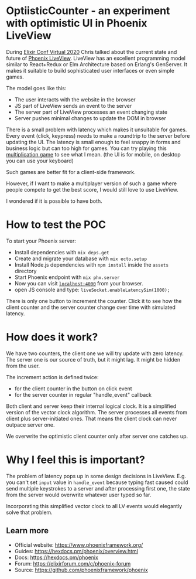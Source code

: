 # OptiisticCounter - an experiment with optimistic UI in Phoenix LiveView

During [Elixir Conf Virtual 2020](https://virtual.elixirconf.eu/)
Chris talked about the current state and future of [Phoenix LiveView](https://hexdocs.pm/phoenix_live_view/Phoenix.LiveView.html).
LiveView has an excellent programming model similar to React+Redux or Elm Architecture based on Erlang's GenServer.
It makes it suitable to build sophisticated user interfaces or even simple games.

The model goes like this:
- The user interacts with the website in the browser
- JS part of LiveView sends an event to the server
- The server part of LiveView processes an event changing state
- Server pushes minimal changes to update the DOM in browser

There is a small problem with latency which makes it unsuitable for games.
Every event (click, keypress) needs to make a roundtrip to the server before updating the UI.
The latency is small enough to feel snappy in forms and business logic but can too high for games.
You can try playing this [multiplication game](https://live-view-math.herokuapp.com/) to see what I mean.
(the UI is for mobile, on desktop you can use your keyboard)

Such games are better fit for a client-side framework. 

However, if I want to make a multiplayer version of such a game where people compete to get the best score,
I would still love to use LiveView.

I wondered if it is possible to have both.

# How to test the POC

To start your Phoenix server:

  * Install dependencies with `mix deps.get`
  * Create and migrate your database with `mix ecto.setup`
  * Install Node.js dependencies with `npm install` inside the `assets` directory
  * Start Phoenix endpoint with `mix phx.server`
  * Now you can visit [`localhost:4000`](http://localhost:4000) from your browser.
  * open JS console and type: `liveSocket.enableLatencySim(1000);`

There is only one button to increment the counter. Click it to see how the client counter and the server counter change over time with simulated latency.

# How does it work?

We have two counters, the client one we will try update with zero latency. The server one is our source of truth, but it might lag. It might be hidden from the user.

The increment action is defined twice:
- for the client counter in the button on click event
- for the server counter in regular "handle_event" callback

Both client and server keep their internal logical clock.
It is a simplified version of the vector clock algorithm.
The server processes all events from client plus server-initiated ones. That means the client clock can never outpace server one.

We overwrite the optimistic client counter only after server one catches up.

# Why I feel this is important?

The problem of latency pops up in some design decisions in LiveView. E.g. you can't set `input` value in `handle_event` because typing fast caused could send multiple keystrokes to a server and after processing first one, the state from the server would overwrite whatever user typed so far.

Incorporating this simplified vector clock to all LV events would elegantly solve that problem.

## Learn more

  * Official website: https://www.phoenixframework.org/
  * Guides: https://hexdocs.pm/phoenix/overview.html
  * Docs: https://hexdocs.pm/phoenix
  * Forum: https://elixirforum.com/c/phoenix-forum
  * Source: https://github.com/phoenixframework/phoenix
